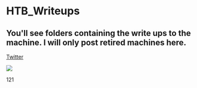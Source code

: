# HTB_Writeups

## You'll see folders containing the write ups to the machine. I will only post retired machines here. 


[Twitter](https://twitter.com)

<img src="{https://img.shields.io/badge/hotjar-FD3A5C?style=for-the-badge&logo=hotjar&logoColor=white}" />



[1]: https://en.wikipedia.org/wiki/Hobbit#Lifestyle "Hobbit lifestyles"

121
